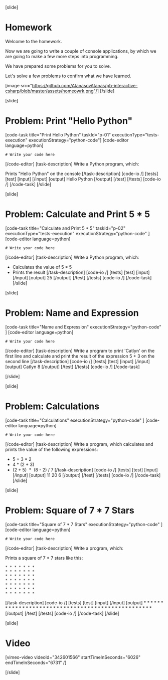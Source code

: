 [slide]
# Homework
Welcome to the homework. 

Now we are going to write a couple of console applications, by which we are going to make a few more steps into programming. 

We have prepared some problems for you to solve.

Let's solve a few problems to confirm what we have learned.

[image src="https://github.com/AtanasovAtanas/pb-interactive-csharp/blob/master/assets/homeowrk.png"/]
[/slide]

[slide]
# Problem: Print "Hello Python"
[code-task title="Print Hello Python" taskId="p-01" executionType="tests-execution" executionStrategy="python-code"]
[code-editor language=python]
```
# Write your code here
```
[/code-editor]
[task-description]
Write a Python program, which:

Prints "Hello Python" on the console
[/task-description]
[code-io /]
[tests]
[test]
[input]
[/input]
[output]
Hello Python
[/output]
[/test]
[/tests]
[code-io /]
[/code-task]
[/slide]

[slide]
# Problem: Calculate and Print 5 * 5
[code-task title="Calculate and Print 5 * 5" taskId="p-02" executionType="tests-execution" executionStrategy="python-code" ]
[code-editor language=python]
```
# Write your code here
```
[/code-editor]
[task-description]
Write a Python program, which:

* Calculates the value of 5 * 5
* Prints the result
[/task-description]
[code-io /]
[tests]
[test]
[input]
[/input]
[output]
25
[/output]
[/test]
[/tests]
[code-io /]
[/code-task]
[/slide]

[slide]
# Problem: Name and Expression
[code-task title="Name and Expression" executionStrategy="python-code" ]
[code-editor language=python]
```
# Write your code here
```
[/code-editor]
[task-description]
Write a program to print 'Catlyn' on the first line and calculate and print the result of the expression 5 + 3 on the second line
[/task-description]
[code-io /]
[tests]
[test]
[input]
[/input]
[output]
Catlyn
8
[/output]
[/test]
[/tests]
[code-io /]
[/code-task]

[/slide]

[slide]
# Problem: Calculations
[code-task title="Calculations" executionStrategy="python-code" ]
[code-editor language=python]
```
# Write your code here
```
[/code-editor]
[task-description]
Write a program, which calculates and prints the value of the following expressions:

* 5 + 3 \* 2
* 4 \* (2 + 3)
* (2 + 5)  \*  (8 - 2) \/ 7
[/task-description]
[code-io /]
[tests]
[test]
[input]
[/input]
[output]
11
20
6
[/output]
[/test]
[/tests]
[code-io /]
[/code-task]
[/slide]

[slide]
# Problem: Square of 7 * 7 Stars
[code-task title="Square of 7 * 7 Stars" executionStrategy="python-code" ]
[code-editor language=python]
```
# Write your code here
```
[/code-editor]
[task-description]
Write a program, which:

Prints a square of 7 * 7 stars like this:

```
* * * * * * *
* * * * * * *
* * * * * * *
* * * * * * *
* * * * * * *
* * * * * * *
* * * * * * *
```

[/task-description]
[code-io /]
[tests]
[test]
[input]
[/input]
[output]
\* \* \* \* \* \* \*
\* \* \* \* \* \* \*
\* \* \* \* \* \* \*
\* \* \* \* \* \* \*
\* \* \* \* \* \* \*
\* \* \* \* \* \* \*
\* \* \* \* \* \* \*
[/output]
[/test]
[/tests]
[code-io /]
[/code-task]
[/slide]

[slide]
# Video

[vimeo-video videoId="342601566" startTimeInSeconds="6026" endTimeInSeconds="6731" /]

[/slide]